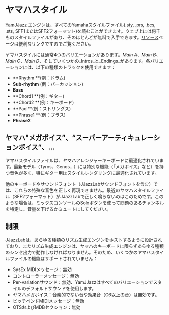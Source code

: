 # ヤマハスタイル

[YamJJazz ](./)エンジンは、すべてのYamahaスタイルファイル(.sty, .prs, .bcs, .sts, SFF1またはSFF2フォーマット)を読むことができます。ウェブ上には何千ものスタイルファイルがあり、そのほとんどが無料で入手できます。[リソース](https://www.jjazzlab.com/en/resources)ページは便利なリンクですのでご覧ください。

ヤマハスタイルには通常4つのバリエーションがあります。_Main A、Main B、Main C、Main D_、そしていくつかの_Intros_と_Endings_があります。各バリエーションには、以下の種類のトラックを使用できます：

* **Rhythm **(例：ドラム)
* **Sub-rhythm** (例：パーカッション)
* **Bass**
* **Chord1 **(例：ギター)
* **Chord2 **(例：キーボード)
* **Pad **(例：ストリングス)
* **Phrase1 **(例：ブラス)
* **Phrase2**

## ヤマハ"メガボイス”、“スーパーアーティキュレーションボイス”、... <a href="yamaha-specific-voices-mega-voices-super-articulation-voices" id="yamaha-specific-voices-mega-voices-super-articulation-voices"></a>

ヤマハスタイルファイルは、ヤマハアレンジャーキーボードに最適化されています。最新モデル（Tyros、Genos...）には特別な機能（「メガボイス」など）を持つ音色が多く、特にギター用はスタイルレンダリングに最適化されています。

他のキーボードやサウンドフォント（JJazzLabサウンドフォントを含む）では、これらの特殊な音色を正しく再現できません。最近のヤマハスタイルファイル（SFF2フォーマット）がJJazzLabで正しく鳴らないのはこのためです。このような場合は、ミックスコンソールのSoloボタンを使って問題のあるチャンネルを特定し、音量を下げるかミュートにしてください。

## 制限 <a href="limitations" id="limitations"></a>

JJazzLabは、あらゆる種類のリズム生成エンジンをホストするように設計されており、またリズム生成エンジンは、ヤマハのキーボードに限らずあらゆる種類のシンセ出力で動作しなければなりません。そのため、いくつかのヤマハスタイルファイルの機能はサポートされていません：

* SysEx MIDIメッセージ：無効
* コントローラーメッセージ：無効
* Per-variationサウンド：無効、YamJJazzはすべてのバリエーションでスタイルのデフォルトサウンドを使用します。
* ヤマハメガボイス：音楽的でない音や効果音（C6以上の音）は無効です。
* ピッチベンドMIDIメッセージ：無効
* OTSおよびMDBセクション：無効
